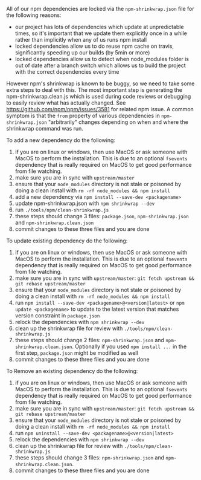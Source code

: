 All of our npm dependencies are locked via the `npm-shrinkwrap.json` file for the following reasons:

- our project has lots of dependencies which update at unpredictable times, so it's important that
  we update them explicitly once in a while rather than implicitly when any of us runs npm install
- locked dependencies allow us to do reuse npm cache on travis, significantly speeding up our builds
  (by 5min or more)  
- locked dependencies allow us to detect when node_modules folder is out of date after a branch switch
  which allows us to build the project with the correct dependencies every time

However npm's shrinkwrap is known to be buggy, so we need to take some extra steps to deal with this.
The most important step is generating the npm-shrinkwrap.clean.js which is used during code reviews
or debugging to easily review what has actually changed. 
See https://github.com/npm/npm/issues/3581 for related npm issue. A common symptom is that the `from` property of various dependencies in `npm-shrinkwrap.json` "arbitrarily" changes depending on when and where the shrinkwrap command was run.

To add a new dependency do the following:

1. if you are on linux or windows, then use MacOS or ask someone with MacOS to perform the installation. This is due to an optional `fsevents` dependency that is really required on MacOS to get good performance from file watching.
2. make sure you are in sync with `upstream/master`
3. ensure that your `node_modules` directory is not stale or poisoned by doing a clean install with `rm -rf node_modules && npm install`
4. add a new dependency via `npm install --save-dev <packagename>`
5. update npm-shrinkwrap.json with `npm shrinkwrap --dev`
6. run `./tools/npm/clean-shrinkwrap.js`
7. these steps should change 3 files: `package.json`, `npm-shrinkwrap.json` and `npm-shrinkwrap.clean.json`
8. commit changes to these three files and you are done


To update existing dependency do the following:

1. if you are on linux or windows, then use MacOS or ask someone with MacOS to perform the installation. This is due to an optional `fsevents` dependency that is really required on MacOS to get good performance from file watching.
2. make sure you are in sync with `upstream/master`: `git fetch upstream && git rebase upstream/master`
3. ensure that your `node_modules` directory is not stale or poisoned by doing a clean install with `rm -rf node_modules && npm install`
4. run `npm install --save-dev <packagename>@<version|latest>` or `npm update <packagename>` to update to the latest version that matches version constraint in `package.json`
5. relock the dependencies with `npm shrinkwrap --dev`
6. clean up the shrinkwrap file for review with `./tools/npm/clean-shrinkwrap.js`
7. these steps should change 2 files: `npm-shrinkwrap.json` and `npm-shrinkwrap.clean.json`. Optionally if you used `npm install ...` in the first step, `package.json` might be modified as well
8. commit changes to these three files and you are done


To Remove an existing dependency do the following:

1. if you are on linux or windows, then use MacOS or ask someone with MacOS to perform the installation. This is due to an optional `fsevents` dependency that is really required on MacOS to get good performance from file watching.
2. make sure you are in sync with `upstream/master`: `git fetch upstream && git rebase upstream/master`
3. ensure that your `node_modules` directory is not stale or poisoned by doing a clean install with `rm -rf node_modules && npm install`
4. run `npm uninstall --save-dev <packagename>@<version|latest>`
5. relock the dependencies with `npm shrinkwrap --dev`
6. clean up the shrinkwrap file for review with `./tools/npm/clean-shrinkwrap.js`
7. these steps should change 3 files: `npm-shrinkwrap.json` and `npm-shrinkwrap.clean.json`.
8. commit changes to these three files and you are done
